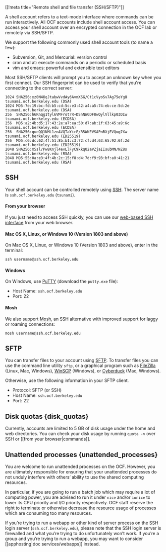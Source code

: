 [[!meta title="Remote shell and file transfer (SSH/SFTP)"]]

A shell account refers to a text-mode interface where commands can be run
interactively. All OCF accounts include shell account access. You can access
your shell account over an encrypted connection in the OCF lab or remotely via
SSH/SFTP.

We support the following commonly used shell account tools (to name a few):

*   Subversion, Git, and Mercurial: version control
*   cron and at: execute commands on a periodic or scheduled basis
*   vim and emacs: powerful and extensible text editors

Most SSH/SFTP clients will prompt you to accept an unknown key when you first
connect. Our SSH fingerprint can be used to verify that you're connecting to
the correct server:

    1024 SHA256:xz0N4OqJtabwVvdAy6AvmXSG/Ct1cVyoSv7Ag75eYg8  tsunami.ocf.berkeley.edu (DSA)
    1024 MD5:7e:19:bc:fd:b5:cd:5c:e3:42:a4:a5:74:eb:ce:5d:2e tsunami.ocf.berkeley.edu (DSA)
    256  SHA256:h6Rnqg1tyl6VMFrotrR+DSnNW6DF8wQylVllkp03DIw  tsunami.ocf.berkeley.edu (ECDSA)
    256  MD5:a2:4b:d5:17:43:2e:a7:ea:50:d7:ab:1f:63:45:a9:6c tsunami.ocf.berkeley.edu (ECDSA)
    256  SHA256:queQQ1NML1znAVQTaYirF/R5WKEVSAPnRXjEVQug7Xw  tsunami.ocf.berkeley.edu (ED25519)
    256  MD5:c6:dc:62:4f:51:8b:b1:c3:72:cf:d4:63:65:92:6f:2d tsunami.ocf.berkeley.edu (ED25519)
    2048 SHA256:X5sl/Pw8Knjl4evLlFyC9kkq02aVZjaIIsubMN/NZ8s  tsunami.ocf.berkeley.edu (RSA)
    2048 MD5:55:0a:e3:4f:4b:2c:15:f8:d4:7d:f9:93:bf:a0:41:21 tsunami.ocf.berkeley.edu (RSA)

## SSH

Your shell account can be controlled remotely using
[SSH](https://en.wikipedia.org/wiki/Secure_Shell). The server name is
`ssh.ocf.berkeley.edu` (`tsunami`).

#### From your browser

If you just need to access SSH quickly, you can use our [web-based SSH
interface](https://ssh.ocf.berkeley.edu/) from your web browser.

#### Mac OS X, Linux, or Windows 10 (Version 1803 and above)

On Mac OS X, Linux, or Windows 10 (Version 1803 and above), enter in the terminal:

    ssh username@ssh.ocf.berkeley.edu

#### Windows

On Windows, use [PuTTY][putty] (download the `putty.exe` file):

* Host Name: `ssh.ocf.berkeley.edu`
* Port: 22

[putty]: https://www.chiark.greenend.org.uk/~sgtatham/putty/latest.html

#### Mosh

We also support [Mosh](https://mosh.org/), an SSH alternative with improved
support for laggy or roaming connections:

    mosh username@ssh.ocf.berkeley.edu

## SFTP

You can transfer files to your account using [SFTP][sftp]. To transfer files
you can use the command line utility `sftp`, or a graphical program such as
[FileZilla][filezilla] (Linux, Mac, Windows), [WinSCP][winscp] (Windows), or
[Cyberduck][cyberduck] (Mac, Windows).

[sftp]: https://en.wikipedia.org/wiki/SSH_File_Transfer_Protocol
[filezilla]: https://filezilla-project.org/
[winscp]: https://winscp.net/eng/index.php
[cyberduck]: https://cyberduck.io/

Otherwise, use the following information in your SFTP client.

* Protocol: SFTP (or SSH)
* Host Name: `ssh.ocf.berkeley.edu`
* Port: 22

## Disk quotas  {disk_quotas}

<!-- As amended by the Board of Directors on December 1, 2015. -->

Currently, accounts are limited to 5 GB of disk usage under the home and web
directories. You can check your disk usage by running `quota -v` over SSH or
[[from your browser|commands]].

## Unattended processes  {unattended_processes}

<!-- As established by the Board of Directors on April 17, 2017. SM can -->
<!-- unilaterally amend. -->

You are welcome to run unattended processes on the OCF. However, you are
ultimately responsible for ensuring that your unattended processes do not
unduly interfere with others’ ability to use the shared computing resources.

In particular, if you are going to run a batch job which may require a lot of
computing power, you are advised to run it under `nice` and/or `ionice` to
lower its CPU priority and I/O priority respectively. OCF staff reserve the
right to terminate or otherwise decrease the resource usage of processes which
are consuming too many resources.

If you’re trying to run a webapp or other kind of server process on the SSH
login server (`ssh.ocf.berkeley.edu`), please note that the SSH login server is
firewalled and what you’re trying to do unfortunately won’t work. If you’re a
group and you’re trying to run a webapp, you may want to consider
[[apphosting|doc services/webapps]] instead.
